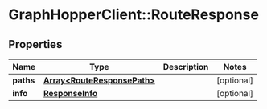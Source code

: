 # GraphHopperClient::RouteResponse

## Properties
Name | Type | Description | Notes
------------ | ------------- | ------------- | -------------
**paths** | [**Array&lt;RouteResponsePath&gt;**](RouteResponsePath.md) |  | [optional] 
**info** | [**ResponseInfo**](ResponseInfo.md) |  | [optional] 


